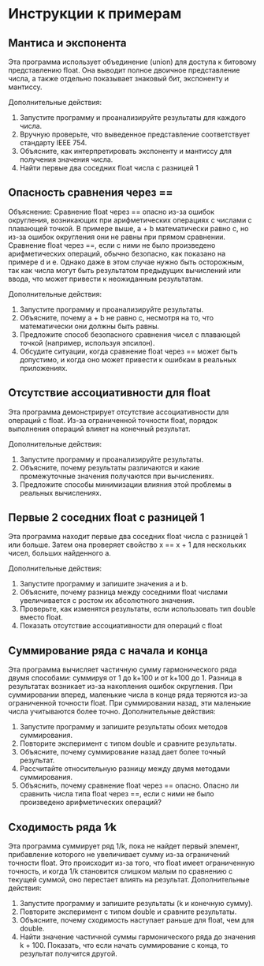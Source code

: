 # Инструкции к примерам

## Мантиса и экспонента

Эта программа использует объединение (union) для доступа к битовому представлению float. Она выводит полное двоичное представление числа, а также отдельно показывает знаковый бит, экспоненту и мантиссу.

Дополнительные действия:

1. Запустите программу и проанализируйте результаты для каждого числа.
2. Вручную проверьте, что выведенное представление соответствует стандарту IEEE 754.
3. Объясните, как интерпретировать экспоненту и мантиссу для получения значения числа.
4. Найти первые два соседних float числа с разницей 1

## Опасность сравнения через ==

Объяснение:
Сравнение float через == опасно из-за ошибок округления, возникающих при арифметических операциях с числами с плавающей точкой. В примере выше, a + b математически равно c, но из-за ошибок округления они не равны при прямом сравнении.
Сравнение float через ==, если с ними не было произведено арифметических операций, обычно безопасно, как показано на примере d и e. Однако даже в этом случае нужно быть осторожным, так как числа могут быть результатом предыдущих вычислений или ввода, что может привести к неожиданным результатам.

Дополнительные действия:

1. Запустите программу и проанализируйте результаты.
2. Объясните, почему a + b не равно c, несмотря на то, что математически они должны быть равны.
3. Предложите способ безопасного сравнения чисел с плавающей точкой (например, используя эпсилон).
4. Обсудите ситуации, когда сравнение float через == может быть допустимо, и когда оно может привести к ошибкам в реальных приложениях.

## Отсутствие ассоциативности для float

Эта программа демонстрирует отсутствие ассоциативности для операций с float. Из-за ограниченной точности float, порядок выполнения операций влияет на конечный результат.

Дополнительные действия:

1. Запустите программу и проанализируйте результаты.
2. Объясните, почему результаты различаются и какие промежуточные значения получаются при вычислениях.
3. Предложите способы минимизации влияния этой проблемы в реальных вычислениях.

## Первые 2 соседних float с разницей 1

Эта программа находит первые два соседних float числа с разницей 1 или больше. Затем она проверяет свойство x == x + 1 для нескольких чисел, больших найденного a.

Дополнительные действия:

1. Запустите программу и запишите значения a и b.
2. Объясните, почему разница между соседними float числами увеличивается с ростом их абсолютного значения.
3. Проверьте, как изменятся результаты, если использовать тип double вместо float.
4. Показать отсутствие ассоциативности для операций с float

## Суммирование ряда с начала и конца

Эта программа вычисляет частичную сумму гармонического ряда двумя способами: суммируя от 1 до k+100 и от k+100 до 1. Разница в результатах возникает из-за накопления ошибок округления. При суммировании вперед, маленькие числа в конце ряда теряются из-за ограниченной точности float. При суммировании назад, эти маленькие числа учитываются более точно.
Дополнительные действия:

1. Запустите программу и запишите результаты обоих методов суммирования.
2. Повторите эксперимент с типом double и сравните результаты.
3. Объясните, почему суммирование назад дает более точный результат.
4. Рассчитайте относительную разницу между двумя методами суммирования.
5. Объяснить, почему сравнение float через == опасно. Опасно ли сравнить числа типа float через ==, если с ними не было произведено арифметических операций?

## Сходимость ряда 1⁄k

Эта программа суммирует ряд 1/k, пока не найдет первый элемент, прибавление которого не увеличивает сумму из-за ограничений точности float. Это происходит из-за того, что float имеет ограниченную точность, и когда 1/k становится слишком малым по сравнению с текущей суммой, оно перестает влиять на результат.
Дополнительные действия:

1. Запустите программу и запишите результаты (k и конечную сумму).
2. Повторите эксперимент с типом double и сравните результаты.
3. Объясните, почему сходимость наступает раньше для float, чем для double.
4. Найти значение частичной суммы гармонического ряда до значения k + 100. Показать, что если начать суммирование с конца, то результат получится другой.

